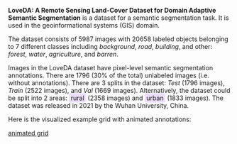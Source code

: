 **LoveDA: A Remote Sensing Land-Cover Dataset for Domain Adaptive Semantic Segmentation** is a dataset for a semantic segmentation task. It is used in the geoinformational systems (GIS) domain. 

The dataset consists of 5987 images with 20658 labeled objects belonging to 7 different classes including *background*, *road*, *building*, and other: *forest*, *water*, *agriculture*, and *barren*.

Images in the LoveDA dataset have pixel-level semantic segmentation annotations. There are 1796 (30% of the total) unlabeled images (i.e. without annotations). There are 3 splits in the dataset: *Test* (1796 images), *Train* (2522 images), and *Val* (1669 images). Alternatively, the dataset could be split into 2 areas: <span style="background-color: #ecdefc; padding: 2px 4px; border-radius: 4px;">rural</span> (2358 images) and <span style="background-color: #ecdefc; padding: 2px 4px; border-radius: 4px;">urban</span> (1833 images). The dataset was released in 2021 by the Wuhan University, China.

Here is the visualized example grid with animated annotations:

[animated grid](https://github.com/dataset-ninja/remote-sensing-land-cover-dataset/raw/main/visualizations/horizontal_grid.webm)
